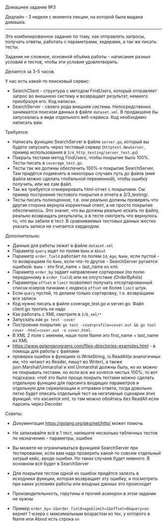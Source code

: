 Домашнее задание №3

Дедлайн - 3 недели с момента лекции, на которой была выдана домашка.

---------

Это комбинированное задание по тому, как отправлять запросы, получать ответы, работать с параметрами, хедерами, а так же писать тесты.

Задание не сложное, основной объёма работы - написание разных условий и тестов, чтобы эти условия удовлетворить.

Делается за 3-5 часов.

У нас есть какой-то поисковый сервис:

* SearchClient - структура с методом FindUsers, который отправляет запрос во внешнюю систему и возвращает результат, немного преобразуя его. Код написан.
* SearchServer - своего рода внешняя система. Непосредственно занимается поиском данных в файле `dataset.xml`. В продакшене бы запускалась в виде отдельного веб-сервиса. Код необходимо написать вам.

Требуется:

* Написать функцию SearchServer в файле `server.go`, который вы будете запускать через тестовый сервер (`httptest.NewServer`, пример использования в `3/4_http_testing/server_test.go`)
* Покрыть тестами метод FindUsers, чтобы покрытие было 100%. Тесты писать в `coverage_test.go`.
* Тесты так же должны обеспечить 100%-е покрытие SearchServer. Там придётся подменять в некоторых случаях путь до файла (имя файла можно сделать глобальной переменной), чтобы ошибку получить, или же сам файл.
* Так же требуется сгенерировать html-отчет с покрытием. См. пример построения тестового покрытия и отчета в 3/3_testing/.
* Тесты писать полноценное, т.е. они реально должны проверять что другая сторона вернула корректный ответ, а не просто покрытие обеспечилось. Это значит, что вы должны реально искать по файлу, реально возвращать результаты, а в тесте смотреть что вернулось то, что вы забили в тест. В сравниваемых тестовых данных жестко указать записи не считается хардкодом.

Дополнительно:

* Данные для работы лежит в файле `dataset.xml`
* Параметр `query` ищет по полям `Name` и `About`
* Параметр `order_field` работает по полям `Id`, `Age`, `Name`, если пустой - то возвращаем по `Name`, если что-то другое - SearchServer ругается ошибкой. `Name` - это first_name + last_name из xml.
* Параметр `order_by` задает направление сортировки (по полю переданному в `order_field`) или ее отсутствие (OrderByAsIs)
* Параметры `offset` и `limit` позволяют получать отсортированный список юзеров пачками с индекса `offset` не более `limit` штук.
* Если `query` пустой, то делаем только сортировку, т.е. возвращаем все записи
* Код нужно писать в файле coverage_test.go и server.go. Файл client.go трогать не надо
* Как работать с XML смотрите в `3/6_xml/*`
* Запускать как `go test -cover`
* Построение покрытия: `go test -coverprofile=cover.out && go tool cover -html=cover.out -o cover.html`.
* В XML 2 поля с именем, наше поле Name это first_name + last_name из XML
* <https://www.golangprograms.com/files-directories-examples.html> - в помощь для работы с файлами
* проверка ошибок в функциях io.WriteString, io.ReadAll(и аналогичных им, что читают из Reader, пишут во Writer), а также json.Marshal/Unmarshal и xml.Unmarshal должны быть, но их можно не покрывать тестами. но если все же хочется чистых 100%, то вот подсказка: чтоб это было проще покрыть тестами можно сделать отдельную функцию для парсинга входящих параметров и отдельную для сериализации и отправки ответа, тогда довольно легко будет описать отдельный тест на негативные сценарии этих функций. что касается xml, то там можно обойтись без ReadAll если парсить через Decoder

Советы:

* Документация <https://golang.org/pkg/net/http/> может помочь
* Не запихивайте всё в 1 тест, напишите несколько табличных тестов по назначению - параметры, ошибки
* Вы можете не ограничиваться функцией SearchServer при тестировании, если вам надо проверить какой-то совсем отдельный хитрый кейс, вроде ошибки. Но таких случаев будет немного. В основном всё будет в SearchServer
* Для покрытия тестом одной из ошибок придётся залезть в исходники функции, которая возвращает эту ошибку, и посмотреть при каких условиях работы или входных данных это происходит
* Производительность, горутины и прочий асинхрон в этом задании не нужны

* Пример `order_by=-1&order_field=age&limit=1&offset=0&query=on` вернет 1 юзера с максимальным возрастом из тех, у которого в Name или About есть строка `on`
